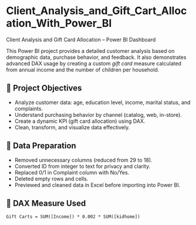 # Client_Analysis_and_Gift_Cart_Allocation_With_Power_BI

Client Analysis and Gift Card Allocation – Power BI Dashboard

This Power BI project provides a detailed customer analysis based on demographic data, purchase behavior, and feedback. It also demonstrates advanced DAX usage by creating a custom *gift card* measure calculated from annual income and the number of children per household.

## 🎯 Project Objectives

- Analyze customer data: age, education level, income, marital status, and complaints.
- Understand purchasing behavior by channel (catalog, web, in-store).
- Create a dynamic KPI (gift card allocation) using DAX.
- Clean, transform, and visualize data effectively.

## 🧹 Data Preparation

- Removed unnecessary columns (reduced from 29 to 18).
- Converted ID from integer to text for privacy and clarity.
- Replaced 0/1 in Complaint column with No/Yes.
- Deleted empty rows and cells.
- Previewed and cleaned data in Excel before importing into Power BI.

## 🧮 DAX Measure Used

```dax
Gift Carts = SUM([Income]) * 0.002 * SUM([kidhome])
